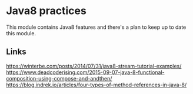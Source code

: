# Java8 practices
This module contains Java8 features and there's a plan to keep up to date this module.

## Links
https://winterbe.com/posts/2014/07/31/java8-stream-tutorial-examples/
https://www.deadcoderising.com/2015-09-07-java-8-functional-composition-using-compose-and-andthen/
https://blog.indrek.io/articles/four-types-of-method-references-in-java-8/